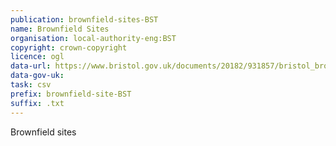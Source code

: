 ```yaml
---
publication: brownfield-sites-BST
name: Brownfield Sites
organisation: local-authority-eng:BST
copyright: crown-copyright
licence: ogl
data-url: https://www.bristol.gov.uk/documents/20182/931857/bristol_brownfieldregister_2017-12-19_rev1/e528c997-e4c8-4ea1-90a3-636370f1995e
data-gov-uk: 
task: csv
prefix: brownfield-site-BST
suffix: .txt
---
```


Brownfield sites

